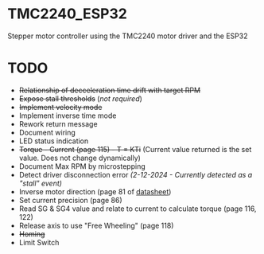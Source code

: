 # TMC2240_ESP32

Stepper motor controller using the TMC2240 motor driver and the ESP32

# TODO

- ~~Relationship of decceleration time drift with target RPM~~
- ~~Expose stall thresholds~~ (_not required_)
- ~~Implement velocity mode~~
- Implement inverse time mode
- Rework return message
- Document wiring
- LED status indication
- ~~Torque - Current (page 115) - T = KTi~~ (Current value returned is the set value. Does not change dynamically)
- Document Max RPM by microstepping
- Detect driver disconnection error _(2-12-2024 - Currently detected as a "stall" event)_
- Inverse motor direction (page 81 of [datasheet](https://www.analog.com/media/en/technical-documentation/data-sheets/tmc2240_datasheet.pdf))
- Set current precision (page 86)
- Read SG & SG4 value and relate to current to calculate torque (page 116, 122)
- Release axis to use "Free Wheeling" (page 118)
- ~~Homing~~
- Limit Switch
